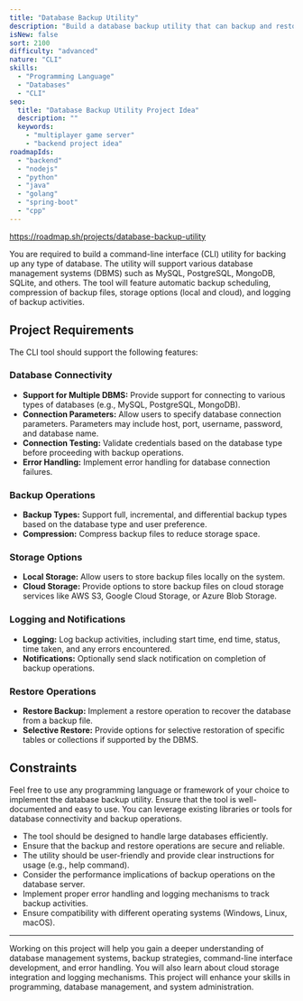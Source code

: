 ```yaml
---
title: "Database Backup Utility"
description: "Build a database backup utility that can backup and restore any DB"
isNew: false
sort: 2100
difficulty: "advanced"
nature: "CLI"
skills:
  - "Programming Language"
  - "Databases"
  - "CLI"
seo:
  title: "Database Backup Utility Project Idea"
  description: ""
  keywords:
    - "multiplayer game server"
    - "backend project idea"
roadmapIds:
  - "backend"
  - "nodejs"
  - "python"
  - "java"
  - "golang"
  - "spring-boot"
  - "cpp"
---
```


https://roadmap.sh/projects/database-backup-utility

You are required to build a command-line interface (CLI) utility for backing up any type of database. The utility will support various database management systems (DBMS) such as MySQL, PostgreSQL, MongoDB, SQLite, and others. The tool will feature automatic backup scheduling, compression of backup files, storage options (local and cloud), and logging of backup activities.

## Project Requirements

The CLI tool should support the following features:

### Database Connectivity

- **Support for Multiple DBMS:** Provide support for connecting to various types of databases (e.g., MySQL, PostgreSQL, MongoDB).
- **Connection Parameters:** Allow users to specify database connection parameters. Parameters may include host, port, username, password, and database name.
- **Connection Testing:** Validate credentials based on the database type before proceeding with backup operations.
- **Error Handling:** Implement error handling for database connection failures.

### Backup Operations

- **Backup Types:** Support full, incremental, and differential backup types based on the database type and user preference.
- **Compression:** Compress backup files to reduce storage space.

### Storage Options

- **Local Storage:** Allow users to store backup files locally on the system.
- **Cloud Storage:** Provide options to store backup files on cloud storage services like AWS S3, Google Cloud Storage, or Azure Blob Storage.

### Logging and Notifications

- **Logging:** Log backup activities, including start time, end time, status, time taken, and any errors encountered.
- **Notifications:** Optionally send slack notification on completion of backup operations.

### Restore Operations

- **Restore Backup:** Implement a restore operation to recover the database from a backup file.
- **Selective Restore:** Provide options for selective restoration of specific tables or collections if supported by the DBMS.

## Constraints

Feel free to use any programming language or framework of your choice to implement the database backup utility. Ensure that the tool is well-documented and easy to use. You can leverage existing libraries or tools for database connectivity and backup operations.

- The tool should be designed to handle large databases efficiently.
- Ensure that the backup and restore operations are secure and reliable.
- The utility should be user-friendly and provide clear instructions for usage (e.g., help command).
- Consider the performance implications of backup operations on the database server.
- Implement proper error handling and logging mechanisms to track backup activities.
- Ensure compatibility with different operating systems (Windows, Linux, macOS).

<hr />

Working on this project will help you gain a deeper understanding of database management systems, backup strategies, command-line interface development, and error handling. You will also learn about cloud storage integration and logging mechanisms. This project will enhance your skills in programming, database management, and system administration.
